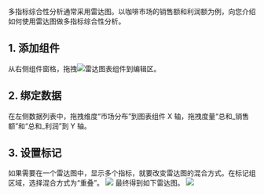 多指标综合性分析通常采用雷达图。以咖啡市场的销售额和利润额为例，向您介绍如何使用雷达图做多指标综合性分析。

## 1. 添加组件
从右侧组件窗格，拖拽<img src="https://main.qcloudimg.com/raw/9545b1864f8a9c46a2eca10cc83d8e00.png"  style="margin:0;">雷达图表组件到编辑区。

## 2. 绑定数据
在左侧数据列表中，拖拽维度“市场分布”到图表组件 X 轴，拖拽度量“总和\_销售额”和“总和\_利润”到 Y 轴。

## 3. 设置标记
如果需要在一个雷达图中，显示多个指标，就要改变雷达图的混合方式。在标记组区域，选择混合方式为“重叠”。
![](https://main.qcloudimg.com/raw/1ac789f2f7b5e528148771d9275d0e18.png)
最终得到如下雷达图。
![](https://main.qcloudimg.com/raw/6e7db3120e9343438d07acade28594c7.png)
